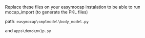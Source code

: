 Replace these files on your easymocap instalation to be able to run mocap_import (to generate the PKL files)

path:
`easymocap\smplmodel\body_model.py`

and
`apps\demo\mv1p.py`
